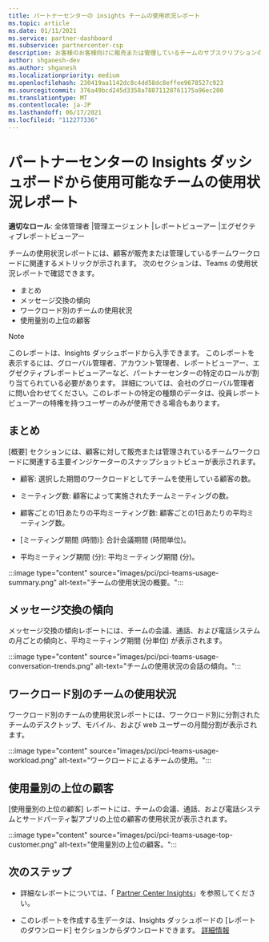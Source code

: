 ```yaml
---
title: パートナーセンターの insights チームの使用状況レポート
ms.topic: article
ms.date: 01/11/2021
ms.service: partner-dashboard
ms.subservice: partnercenter-csp
description: お客様のお客様向けに販売または管理しているチームのサブスクリプションの使用状況について、どのようなことができるかをご確認ください。
author: shganesh-dev
ms.author: shganesh
ms.localizationpriority: medium
ms.openlocfilehash: 230419aa1142dc8c4dd58dc8effee9678527c923
ms.sourcegitcommit: 376a49bcd245d3358a78871128761175a96ec200
ms.translationtype: MT
ms.contentlocale: ja-JP
ms.lasthandoff: 06/17/2021
ms.locfileid: "112277336"
---
```

# <a name="teams-usage-report-available-from-the-partner-center-insights-dashboard"></a>パートナーセンターの Insights ダッシュボードから使用可能なチームの使用状況レポート

**適切なロール**: 全体管理者 |管理エージェント |レポートビューアー |エグゼクティブレポートビューアー

チームの使用状況レポートには、顧客が販売または管理しているチームワークロードに関連するメトリックが示されます。 次のセクションは、Teams の使用状況レポートで確認できます。

- まとめ
- メッセージ交換の傾向
- ワークロード別のチームの使用状況
- 使用量別の上位の顧客

 > [!NOTE]
 > このレポートは、Insights ダッシュボードから入手できます。 このレポートを表示するには、グローバル管理者、アカウント管理者、レポートビューアー、エグゼクティブレポートビューアーなど、パートナーセンターの特定のロールが割り当てられている必要があります。 詳細については、会社のグローバル管理者に問い合わせてください。このレポートの特定の種類のデータは、役員レポートビューアーの特権を持つユーザーのみが使用できる場合もあります。

## <a name="summary"></a>まとめ

[概要] セクションには、顧客に対して販売または管理されているチームワークロードに関連する主要インジケーターのスナップショットビューが表示されます。  

- 顧客: 選択した期間のワークロードとしてチームを使用している顧客の数。

- ミーティング数: 顧客によって実施されたチームミーティングの数。

- 顧客ごとの1日あたりの平均ミーティング数: 顧客ごとの1日あたりの平均ミーティング数。 

- [ミーティング期間 (時間)]: 合計会議期間 (時間単位)。 

- 平均ミーティング期間 (分): 平均ミーティング期間 (分)。 

:::image type="content" source="images/pci/pci-teams-usage-summary.png" alt-text="チームの使用状況の概要。":::

## <a name="conversations-trend"></a>メッセージ交換の傾向

メッセージ交換の傾向レポートには、チームの会議、通話、および電話システムの月ごとの傾向と、平均ミーティング期間 (分単位) が表示されます。

:::image type="content" source="images/pci/pci-teams-usage-conversation-trends.png" alt-text="チームの使用状況の会話の傾向。":::

## <a name="teams-usage-by-workloads"></a>ワークロード別のチームの使用状況

ワークロード別のチームの使用状況レポートには、ワークロード別に分割されたチームのデスクトップ、モバイル、および web ユーザーの月間分割が表示されます。

:::image type="content" source="images/pci/pci-teams-usage-workload.png" alt-text="ワークロードによるチームの使用。":::

## <a name="top-customers-by-usage"></a>使用量別の上位の顧客

[使用量別の上位の顧客] レポートには、チームの会議、通話、および電話システムとサードパーティ製アプリの上位の顧客の使用状況が表示されます。

:::image type="content" source="images/pci/pci-teams-usage-top-customer.png" alt-text="使用量別の上位の顧客。":::

## <a name="next-steps"></a>次のステップ

- 詳細なレポートについては、「 [Partner Center Insights](partner-center-insights.md)」を参照してください。

- このレポートを作成する生データは、Insights ダッシュボードの [レポートのダウンロード] セクションからダウンロードできます。 [詳細情報](pci-download-reports.md) 
